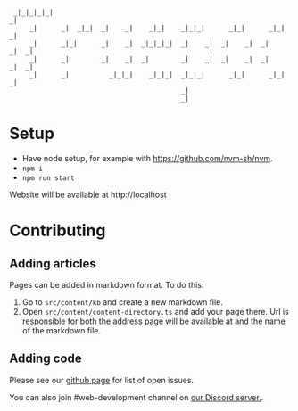 ```
                                                                             
 _|_|_|_|_|                                                              _|  
     _|      _|  _|_|  _|    _|    _|_|    _|_|_|      _|_|      _|_|    _|  
     _|      _|_|      _|    _|  _|_|_|_|  _|    _|  _|    _|  _|    _|  _|  
     _|      _|        _|    _|  _|        _|    _|  _|    _|  _|    _|  _|  
     _|      _|          _|_|_|    _|_|_|  _|_|_|      _|_|      _|_|    _|  
                                           _|                                
                                           _|                                
```

# Setup
- Have node setup, for example with https://github.com/nvm-sh/nvm.
- `npm i`
- `npm run start`

Website will be available at http://localhost

# Contributing

## Adding articles

Pages can be added in markdown format.
To do this: 
1. Go to `src/content/kb` and create a new markdown file.
2. Open `src/content/content-directory.ts` and add your page there. Url is responsible for both the address page will be available at and the name of the markdown file.

## Adding code
Please see our [github page](https://github.com/truepool/website/issues) for list of open issues.

You can also join #web-development channel on [our Discord server.](https://discord.gg/rkew3ESE5K).
